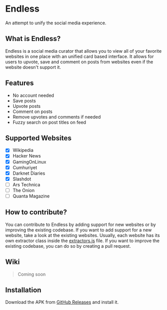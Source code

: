 # Endless
An attempt to unify the social media experience.

## What is Endless?
Endless is a social media curator that allows you to view all of your favorite websites in one place with an unified card based interface. It allows for users to upvote, save and comment on posts from websites even if the website doesn't support it.

## Features
* No account needed
* Save posts
* Upvote posts
* Comment on posts
* Remove upvotes and comments if needed
* Fuzzy search on post titles on feed

## Supported Websites
- [x] Wikipedia
- [x] Hacker News
- [x] GamingOnLinux
- [x] Cumhuriyet
- [x] Darknet Diaries
- [x] Slashdot
- [ ] Ars Technica
- [ ] The Onion
- [ ] Quanta Magazine

## How to contribute?
You can contribute to Endless by adding support for new websites or by improving the existing codebase. If you want to add support for a new website, take a look at the existing websites. Usually, each website has its own extractor class inside the [extractors.js](src/js/extractors.js) file. If you want to improve the existing codebase, you can do so by creating a pull request.

## Wiki
> Coming soon

## Installation
Download the APK from [GitHub Releases](https://github.com/kaangiray26/endless/releases) and install it.

